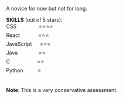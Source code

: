 <!-- - 👋 Hi, I’m @luckyx314
- 👀 I’m interested in ...
- 🌱 I’m currently learning ...
- 💞️ I’m looking to collaborate on ...
- 📫 How to reach me ... -->

<!---
luckyx314/luckyx314 is a ✨ special ✨ repository because its `README.md` (this file) appears on your GitHub profile.
You can click the Preview link to take a look at your changes.
--->
A novice for now but not for long.
</br>

<b>SKILLS</b> (out of 5 stars):  
CSS &emsp;&emsp;&emsp;&ensp;   &nbsp;⭐⭐⭐⭐  
React &emsp;&emsp;&emsp;  ⭐⭐⭐    
JavaScript &emsp;  ⭐⭐⭐    
Java &emsp;&emsp;&emsp;&ensp;    ⭐⭐  
C &emsp;&emsp;&emsp;&emsp;&ensp;&ensp;⭐⭐  
Python &emsp;&emsp;&ensp;⭐  

</br>
<b>Note</b>: This is a very conservative assessment.
